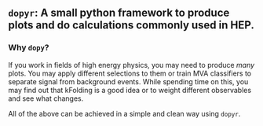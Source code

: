 `dopyr`: A small python framework to produce plots and do calculations commonly used in HEP.
--------------------------------------------------------------------------------------------

### Why `dopy`?
If you work in fields of high energy physics, you may need to produce *many* plots. You may apply different selections 
to them or train MVA classifiers to separate signal from background events. While spending time on this, you may find 
out that kFolding is a good idea or to weight different observables and see what changes.

All of the above can be achieved in a simple and clean way using `dopyr`.